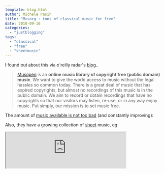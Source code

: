 ```yaml
---
template: blog.html
author: Michele Pasin
title: "Musorg : tons of classical music for free"
date: 2010-09-16
categories: 
  - "justblogging"
tags: 
  - "classical"
  - "free"
  - "sheetmusic"
---
```


I found out about this via o'reilly radar's [blog](http://radar.oreilly.com/2010/09/freeing-the-great-classical-mu.html)..

> [Musopen](http://www.musopen.com/) is an **online music library of copyright free (public domain) music**. We want to give the world access to music without the legal hassles so common today. There is a great deal of music that has expired copyrights, but almost no recordings of this music is in the public domain. We aim to record or obtain recordings that have no copyrights so that our visitors may listen, re-use, or in any way enjoy music. Put simply, our mission is to set music free.

The amount of [music available is not too bad](http://www.musopen.com/music.php) (and constantly improving):

Also, they have a growing collection of [sheet](http://musopen.com/sheetmusic.php) music, eg:

<iframe width="390" height="117" src="http://www.musopen.com/sembed.php?id=333&amp;keepThis=true&amp;"></iframe>
